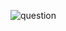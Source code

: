 ![question](https://github.com/kimura-12/AtCoder_Training/blob/master/AtCoder_Begginner_Contest/D.Redistribution/question.png)